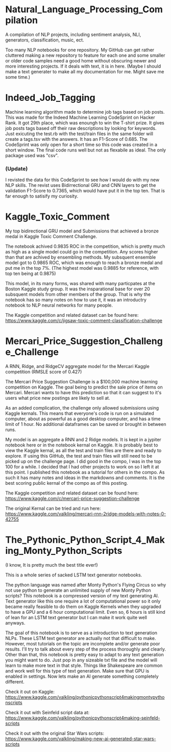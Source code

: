 # Natural_Language_Processing_Compilation
A compilation of NLP projects, including sentiment analysis, NLI, generators, classification, music, ect.

Too many NLP notebooks for one repository. My GitHub can get rather cluttered making a new repository to feature for each one and some smaller or older code samples need a good home without obscuring newer and more interesting projects. If it deals with text, it is in here. (Maybe I should make a text generater to make all my documentation for me. Might save me some time.)

# Indeed_Job_Tagging
Machine learning algorithm made to determine job tags based on job posts. This was made for the Indeed Machine Learning CodeSprint on Hacker Rank. It got 29th place, which was enoungh to win the T-shirt prize. It gives job posts tags based off their raw descriptions by looking for keywords. Just exicuting the test.rb with the test/train files in the same folder will create a tags.tsv with the answers. It has an F1-Score of 0.685. The CodeSprint was only open for a short time so this code was created in a short window. The final code runs well but not as flexabile as ideal. The only package used was "csv".

### (Update)
I revisted the data for this CodeSprint to see how I would do with my new NLP skills. The revist uses Bidirrectional GRU and CNN layers to get the validation F1-Score to 0.7365, which would have put it in the top ten. That is far enough to satisify my curiosity.


# Kaggle_Toxic_Comment
My top bidirectional GRU model and Submissions that achieved a bronze medal in Kaggle Toxic Comment Challenge.

The notebook achived 0.9835 ROC in the competition, which is pretty much as high as a single model could go in the competition. Any scores higher than that are achived by ensembling methods. My subsquent ensemble model got to 0.9865 ROC, which was enough to reach a bronze medal and put me in the top 7%. (The highest model was 0.9885 for reference, with top ten being at 0.9875)

This model, in its many forms, was shared with many particpates at the Boston Kaggle study group. It was the insparational base for over 20 subsquent models from other members of the group. That is why the notebook has so many notes on how to use it, it was an introductry notebook to NLP neural networks for many people.

The Kaggle competition and related dataset can be found here: https://www.kaggle.com/c/jigsaw-toxic-comment-classification-challenge

# Mercari_Price_Suggestion_Challenge_Challenge
A RNN, Ridge, and RidgeCV aggregate model for the Mercari Kaggle competition (RMSLE score of 0.427) 

The Mercari Price Suggestion Challenge is a $100,000 machine learning competition on Kaggle. The goal being to predict the sale price of items on Mercari. Mercari wants to have this prediction so that it can suggest to it's users what price new postings are likely to sell at. 

As an added complication, the challenge only allowed submissions using Kaggle kernals. This means that everyone's code is run on a simulated computer, about as powerful as a good desktop computer,  and has a time limit of 1 hour. No additional dataframes can be saved or brought in between runs.

My model is an aggregate a RNN and 2 Ridge models. It is kept in a jypiter notebook here or in the notebook kernal on Kaggle. It is probably best to view the Kaggle kernal, as all the test and train files are there and ready to explore. If using this GitHub, the test and train files will still need to be picked up on the challenge page. I did good in the compo, I was in the top 100 for a while. I decided that I had other projects to work on so I left it at this point. I published this notebook as a tutorial for others in the compo. As such it has many notes and ideas in the markdowns and comments. It is the best scoring public kernal of the compo as of this posting.


The Kaggle competition and related dataset can be found here: https://www.kaggle.com/c/mercari-price-suggestion-challenge

The original Kernal can be tried and run here: https://www.kaggle.com/valkling/mercari-rnn-2ridge-models-with-notes-0-42755

# The_Pythonic_Python_Script_4_Making_Monty_Python_Scripts
(I know, It is pretty much the best title ever!)

This is a whole series of sacked LSTM text generator notebooks.

The python language was named after Monty Python's Flying Circus so why not use python to generate an unlimited supply of new Monty Python scripts? This notebook is a compressed version of my text generating AI. Text generator like this one require a lot of computational power so it only became really feasible to do them on Kaggle Kernels when they upgraded to have a GPU and a 6 hour computational limit. Even so, 6 hours is still kind of lean for an LSTM text generator but I can make it work quite well anyways.

The goal of this notebook is to serve as a introduction to text generation NLPs. These LSTM text generator are actually not that difficult to make. However, most tutorials on the topic are incomplete and/or generate poor results. I'll try to talk about every step of the process thoroughly and clearly. Other than that, this notebook is pretty easy to adapt to any text generation you might want to do. Just pop in any sizeable txt file and the model will learn to make more text in that style. Things like Shakespeare are common and work well for this type of text generation. Make sure that GPU is enabled in settings. Now lets make an AI generate something completely different.

Check it out on Kaggle: https://www.kaggle.com/valkling/pythonicpythonscript4makingmontypythonscripts

Check it out with Seinfeld script data at: https://www.kaggle.com/valkling/pythonicpythonscript4making-seinfeld-scripts

Check it out with the original Star Wars scripts: https://www.kaggle.com/valkling/making-new-ai-generated-star-wars-scripts
